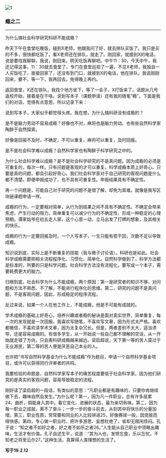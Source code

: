 ![1](https://hello-beijing.oss-cn-beijing.aliyuncs.com/myGithub/MrZ/2019z/25.jpg)

### 瘾之二
---

为什么搞社会科学研究科研不能成瘾？

昨天下午在食堂吃晚饭，碰到X老师，他跟我问了好，就去排队买饭了。我只是买的不多，很快都吃饭了。看X老师还在排队，就走了。刚回家，就接到X的电话，说是要找我聊聊。我说，刚回来。明天吃饭再聊吧。中午11：30，今天中午，我还记得这事，11：30就去食堂了，专门在食堂巡视了一遍，不见X老师，我独自一人买饭吃了，直接回家了，还没有到门口，就接到X的电话，他在排队，我说刚刚回来，要不，等一下，我再回去。免得晚上再约。

返回食堂，X还在排队，我找个地方坐下，等了一会子，X打饭来了。话题从几号返校开始，接着是在干啥。说到写本子（课题申请）还有我的随笔“瘾”。下面是我们的对话，觉得有点意思，所以记录下来：

说到写本子，大家似乎都觉得头疼。我在想，为什么搞科研没有成瘾的？

是不是脑力劳动不容易成瘾？好像也不对，麻将也是脑力劳动。也有些自然科学家陶醉于自然探索。

好像是回报不及时，不确定，不可以重复，麻将可以重复，及时回报。

是不是社会科学难以成瘾？自然科学家也有陶醉于科学研究之中的。

为什么社会科学难以成瘾？是不是社会科学研究的不是真问题。因为成瘾的必须是可重复的，每次一样。只有问题是客观的才可以重复。科学成瘾本质上好奇心。只要是真的问题，都会引起好奇心。我们社会科学家对于自己研究的客观问题是什么都不清楚。即便申报成功了，也不具有可重复性。申报结果具有不确定性。

再一个问题是，可能自己对于研究的问题不是很了解，却免为其难。就像是我写区块链课题申请一样。

成瘾的行为，一定要相对简单，从行为到结果之间不具有不确定性。不确定会带来焦虑，产生行动的阻力。简单重复可以减少行为的不确定性，形成一种稳定的心理预期。谭家姑爷在初五走人家，这个心意一动，立马出发了打牌的想象，及其相关的快乐。

成瘾的行为一定要回报及时。一个人写本子，一生只能有若干回，次数不足以导致成瘾。

知识说到底，实际上是不断重复的技能（我与微子讨论语）。科研也是如此。社会科学成瘾需要把相关流程程序化、习惯化、简单化。自然科学做到了，科学方法都是标准的，所要的只是科学问题。社会科学方法没有流程化，要写成一个本子，需要耗费更大的脑力。

归根到底，社会科学为什么不能成瘾，两个原因：第一是研究者的知识不够，对问题和方法不熟悉、不了解，不能进行程序化的思维。第二，研究的问题不是真问题，不是客观问题，因此，形成稳定的程序流程。

反过来说，如果一个人在他工作上，不能成瘾，他是不可能有成就的。

学术成瘾的基础上好奇心，培养兴趣或者瘾的秘诀是面对真实世界，简单重复，每一次的发现就是一次回报。我喜欢写随笔，不喜欢写文章，因为形式太严格。喜欢都微信，不喜欢读学术文章，因为太复杂冗长。但是，两者差别不太大，适当诱导，还是容易成瘾的。有很多学生，从一开始说一些自己都不理解的空话，从一开始就走错了方向，只会离科研成瘾越来越远。梁启超说，天下第一等的苦人莫过于无业游民，第二等的苦人便是厌恶自己本业的人。

也许把“书写自然科学基金为什么不能成瘾”作为题目，申请一个自然科学基金项目，或许可以获得同行评审者的共鸣。

我要检验的命题是，自然科学家写本子的痛苦程度要低于社会科学家。因为他们研究的是真实的客观问题，容易导致稳定的流程。

刚好读了梁启超的一段话，有类似的意思：“凡职业都是有趣味的，只要你肯继续做下去，趣味自然会发生。”为什么呢？第一，因为凡一件职业，总有许多层累24、曲折，倘能身入其中，看它变化、进展的状态，最为亲切有味。第二，因为每一职业之成就，离不了奋斗；一步一步的奋斗前去，从刻苦中将快乐的分量加增。第三，职业性质，常常要和同业的人比较骈进25，好像赛球一般，因竞胜而得快感。第四，专心做一职业时，把许多游思、妄想杜绝了，省却无限闲烦闷。孔子说：“知之者不如好之者，好之者不如乐之者26。”人生能从自己职业中领略出趣味，生活才有价值。孔子自述生平，说道：“其为人也，发愤忘食，乐以忘忧，不知老之将至云尔27。”这种生活，真算得人类理想的生活了。

**写于19.2.12**